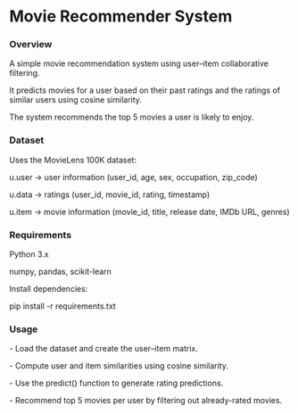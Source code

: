 # **Movie Recommender System**



### **Overview**



A simple movie recommendation system using user–item collaborative filtering.

It predicts movies for a user based on their past ratings and the ratings of similar users using cosine similarity.

The system recommends the top 5 movies a user is likely to enjoy.



### **Dataset**



Uses the MovieLens 100K dataset:



u.user → user information (user\_id, age, sex, occupation, zip\_code)



u.data → ratings (user\_id, movie\_id, rating, timestamp)



u.item → movie information (movie\_id, title, release date, IMDb URL, genres)





### **Requirements**



Python 3.x



numpy, pandas, scikit-learn



Install dependencies:



pip install -r requirements.txt





### **Usage**



\- Load the dataset and create the user–item matrix.



\- Compute user and item similarities using cosine similarity.



\- Use the predict() function to generate rating predictions.



\- Recommend top 5 movies per user by filtering out already-rated movies.





